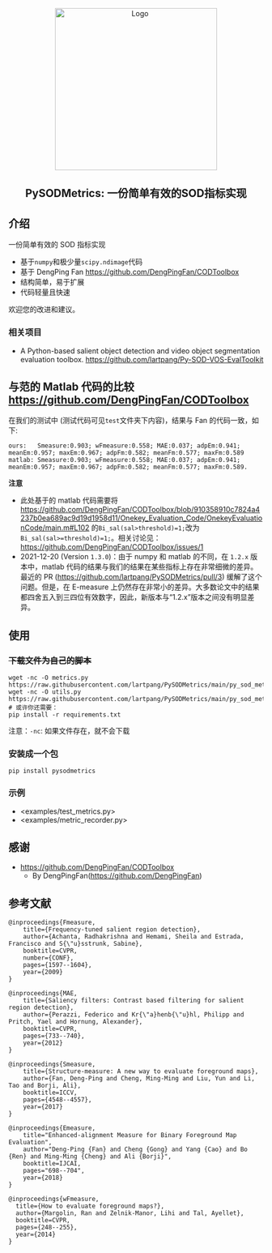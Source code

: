<p align="center">
  <img src="./images/logo.png" alt="Logo" width="320" height="auto">
  <h2 align="center">PySODMetrics: 一份简单有效的SOD指标实现</h2>
</p>

## 介绍

一份简单有效的 SOD 指标实现

- 基于`numpy`和极少量`scipy.ndimage`代码
- 基于 DengPing Fan <https://github.com/DengPingFan/CODToolbox>
- 结构简单，易于扩展
- 代码轻量且快速

欢迎您的改进和建议。

### 相关项目

- A Python-based salient object detection and video object segmentation evaluation toolbox. <https://github.com/lartpang/Py-SOD-VOS-EvalToolkit>

## 与范的 Matlab 代码的比较 <https://github.com/DengPingFan/CODToolbox>

在我们的测试中 (测试代码可见`test`文件夹下内容)，结果与 Fan 的代码一致，如下:

```text
ours:   Smeasure:0.903; wFmeasure:0.558; MAE:0.037; adpEm:0.941; meanEm:0.957; maxEm:0.967; adpFm:0.582; meanFm:0.577; maxFm:0.589
matlab: Smeasure:0.903; wFmeasure:0.558; MAE:0.037; adpEm:0.941; meanEm:0.957; maxEm:0.967; adpFm:0.582; meanFm:0.577; maxFm:0.589.
```

**注意**

- 此处基于的 matlab 代码需要将<https://github.com/DengPingFan/CODToolbox/blob/910358910c7824a4237b0ea689ac9d19d1958d11/Onekey_Evaluation_Code/OnekeyEvaluationCode/main.m#L102> 的`Bi_sal(sal>threshold)=1;`改为` Bi_sal(sal>=threshold)=1;`。相关讨论见：<https://github.com/DengPingFan/CODToolbox/issues/1>
- 2021-12-20 (Version `1.3.0`)：由于 numpy 和 matlab 的不同，在 `1.2.x` 版本中，matlab 代码的结果与我们的结果在某些指标上存在非常细微的差异。最近的 PR (https://github.com/lartpang/PySODMetrics/pull/3) 缓解了这个问题。但是，在 E-measure 上仍然存在非常小的差异。大多数论文中的结果都四舍五入到三四位有效数字，因此，新版本与“1.2.x”版本之间没有明显差异。

## 使用

### ~~下载文件为自己的脚本~~

```shell script
wget -nc -O metrics.py https://raw.githubusercontent.com/lartpang/PySODMetrics/main/py_sod_metrics/sod_metrics.py
wget -nc -O utils.py https://raw.githubusercontent.com/lartpang/PySODMetrics/main/py_sod_metrics/utils.py
# 或许你还需要：
pip install -r requirements.txt
```

注意：`-nc`: 如果文件存在，就不会下载

### 安装成一个包

```shell script
pip install pysodmetrics
```

### 示例

- <examples/test_metrics.py>
- <examples/metric_recorder.py>

## 感谢

- <https://github.com/DengPingFan/CODToolbox>
  - By DengPingFan(<https://github.com/DengPingFan>)

## 参考文献

```text
@inproceedings{Fmeasure,
    title={Frequency-tuned salient region detection},
    author={Achanta, Radhakrishna and Hemami, Sheila and Estrada, Francisco and S{\"u}sstrunk, Sabine},
    booktitle=CVPR,
    number={CONF},
    pages={1597--1604},
    year={2009}
}

@inproceedings{MAE,
    title={Saliency filters: Contrast based filtering for salient region detection},
    author={Perazzi, Federico and Kr{\"a}henb{\"u}hl, Philipp and Pritch, Yael and Hornung, Alexander},
    booktitle=CVPR,
    pages={733--740},
    year={2012}
}

@inproceedings{Smeasure,
    title={Structure-measure: A new way to evaluate foreground maps},
    author={Fan, Deng-Ping and Cheng, Ming-Ming and Liu, Yun and Li, Tao and Borji, Ali},
    booktitle=ICCV,
    pages={4548--4557},
    year={2017}
}

@inproceedings{Emeasure,
    title="Enhanced-alignment Measure for Binary Foreground Map Evaluation",
    author="Deng-Ping {Fan} and Cheng {Gong} and Yang {Cao} and Bo {Ren} and Ming-Ming {Cheng} and Ali {Borji}",
    booktitle=IJCAI,
    pages="698--704",
    year={2018}
}

@inproceedings{wFmeasure,
  title={How to evaluate foreground maps?},
  author={Margolin, Ran and Zelnik-Manor, Lihi and Tal, Ayellet},
  booktitle=CVPR,
  pages={248--255},
  year={2014}
}
```
